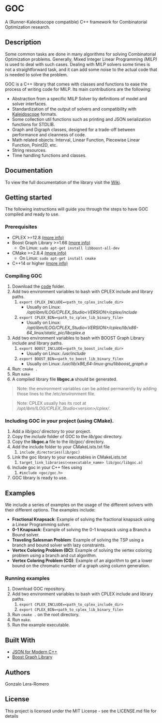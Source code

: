 # GOC
A (Runner-Kaleidoscope compatible) C++ framework for Combinatorial Optimization research.

## Description
Some common tasks are done in many algorithms for solving Combinatorial Optimization problems. Generally, Mixed Integer Linear Programming _(MILP)_ is used to deal with such cases. Dealing with MILP solvers some times is not a straightforward task, and it can add some noise to the actual code that is needed to solve the problem.

GOC is a C++ library that comes with classes and functions to ease the process of writing code for MILP. Its main contributions are the following:
- Abstraction from a specific MILP Solver by definitions of model and solver interfaces.
- Standardization of the output of solvers and compatibility with [Kaleidoscope](https://github.com/gleraromero/kaleidoscope) formats.
- Some collection util functions such as printing and JSON serialization functions for STDLIB.
- Graph and Digraph classes, designed for a trade-off between performance and cleanness of code.
- Math related objects: Interval, Linear Function, Piecewise Linear Function, Point2D, etc.
- String resources.
- Time handling functions and classes.

## Documentation
To view the full documentation of the library visit the [Wiki](https://github.com/gleraromero/goc/wiki).

## Getting started
The following instructions will guide you through the steps to have GOC compiled and ready to use.

### Prerequisites
- CPLEX >=12.8 [(more info)](https://www.ibm.com/products/ilog-cplex-optimization-studio)
- Boost Graph Library >=1.66 [(more info)](https://www.boost.org/doc/libs/1_66_0/libs/graph/doc/index.html)
    - On Linux: ```sudo apt-get install libboost-all-dev```
- CMake >=2.8.4 [(more info)](https://cmake.org/)
    - On Linux: ```sudo apt-get install cmake```
- C++14 or higher [(more info)](https://es.wikipedia.org/wiki/C%2B%2B14)

### Compiling GOC
1. Download the [code](code) folder.
1. Add two environment variables to bash with CPLEX include and library paths.
    1. ```export CPLEX_INCLUDE=<path_to_cplex_include_dir>```
        - Usually on Linux: _/opt/ibm/ILOG/CPLEX_Studio\<VERSION\>/cplex/include_
    1. ```export CPLEX_BIN=<path_to_cplex_lib_binary_file>```
        - Usually on Linux: _/opt/ibm/ILOG/CPLEX_Studio\<VERSION\>/cplex/lib/x86-64_linux/static_pic/libcplex.a_
1. Add two environment variables to bash with BOOST Graph Library include and library paths.
    1. ```export BOOST_INCLUDE=<path_to_boost_include_dir>```
        - Usually on Linux: _/usr/include_
    1. ```export BOOST_BIN=<path_to_boost_lib_binary_file>```
        - Usually on Linux: _/usr/lib/x86_64-linux-gnu/libboost_graph.a_
1. Run: ```cmake .```
1. Run ```make```
1. A compiled library file __libgoc.a__ should be generated.

> Note: the environment variables can be added permanently by adding those lines to the /etc/environment file.

> Note: CPLEX usually has its root at _/opt/ibm/ILOG/CPLEX_Studio\<version\>/cplex/_.

### Including GOC in your project (using CMake).
1. Add a _lib/goc/_ directory to your project.
1. Copy the _include_ folder of GOC to the _lib/goc_ directory.
1. Copy the __libgoc.a__ file to the _lib/goc/_ directory.
1. Add the include folder to your CMakeLists.txt file 
    1. ```include_directories(lib/goc)```
1. Link the goc library to your executables in CMakeLists.txt 
    1. ```target_link_libraries(<executable_name> lib/goc/libgoc.a)```
1. Include goc in your C++ files using
    1. ```#include <goc/goc.h>```
1. GOC library is ready to use.

## Examples
We include a series of examples on the usage of the different solvers with their different options. The examples include:
- **Fractional Knapsack**: Example of solving the fractional knapsack using a Linear Programming solver.
- **0-1 Knapsack**: Example of solving the 0-1 knapsack using a Branch a Bound solver.
- **Traveling Salesman Problem**: Example of solving the TSP using a branch and bound solver with lazy constraints.
- **Vertex Coloring Problem (BC)**: Example of solving the vertex coloring problem using a branch and cut algorithm.
- **Vertex Coloring Problem (CG)**: Example of an algorithm to get a lower bound on the chromatic number of a graph using column generation.

### Running examples
1. Download GOC repository.
1. Add two environment variables to bash with CPLEX include and library paths.
    1. ```export CPLEX_INCLUDE=<path_to_cplex_include_dir>```
    1. ```export CPLEX_BIN=<path_to_cplex_lib_binary_file>```
1. Run ```cmake .``` on the root directory.
1. Run ```make```.
1. Run the example executable.

## Built With
* [JSON for Modern C++](https://github.com/nlohmann/json)
* [Boost Graph Library](https://www.boost.org/doc/libs/1_66_0/libs/graph/doc/index.html)

## Authors
Gonzalo Lera-Romero

## License
This project is licensed under the MIT License - see the LICENSE.md file for details
